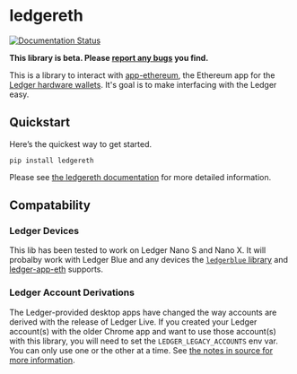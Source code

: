 # ledgereth

[![Documentation Status](https://readthedocs.org/projects/ledgereth/badge/?version=latest)](https://ledgereth.readthedocs.io/en/latest/?badge=latest)

**This library is beta.  Please [report any bugs](https://github.com/mikeshultz/ledger-eth-lib/issues/new) you find.**

This is a library to interact with [app-ethereum](https://github.com/LedgerHQ/app-ethereum), the Ethereum app for the [Ledger hardware wallets](https://www.ledger.com/).  It's goal is to make interfacing with the Ledger easy.

## Quickstart

Here’s the quickest way to get started.

    pip install ledgereth

Please see [the ledgereth documentation](https://ledgereth.readthedocs.io/) for more detailed information.

## Compatability

### Ledger Devices

This lib has been tested to work on Ledger Nano S and Nano X.  It will probalby work with Ledger Blue and any devices the [`ledgerblue` library](https://github.com/LedgerHQ/blue-loader-python) and [ledger-app-eth](https://github.com/LedgerHQ/ledger-app-eth) supports.

### Ledger Account Derivations

The Ledger-provided desktop apps have changed the way accounts are derived with the release of Ledger Live.  If you created your Ledger account(s) with the older Chrome app and want to use those account(s) with this library, you will need to set the `LEDGER_LEGACY_ACCOUNTS` env var. You can only use one or the other at a time.  See [the notes in source for more information](https://github.com/mikeshultz/ledger-eth-lib/blob/master/ledgereth/web3.py#L8-L34).
